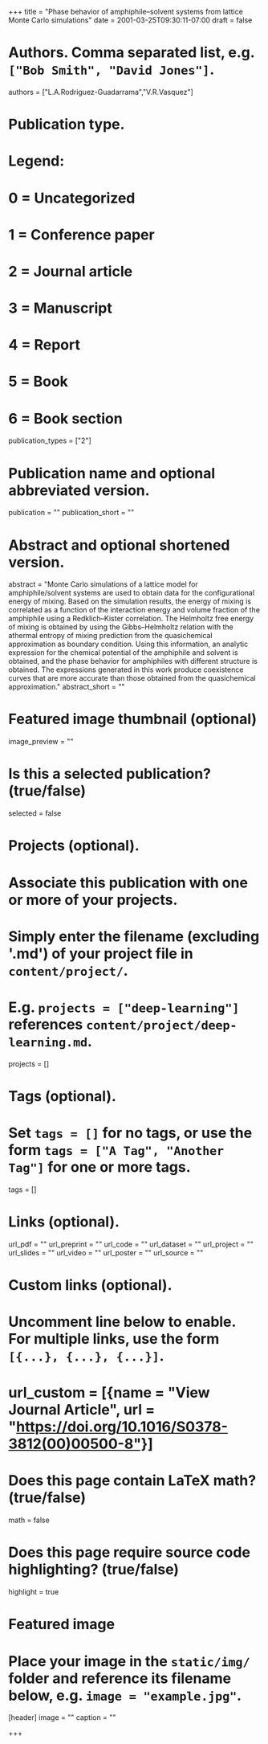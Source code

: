 +++
title = "Phase behavior of amphiphile–solvent systems from lattice Monte Carlo simulations"
date = 2001-03-25T09:30:11-07:00
draft = false

# Authors. Comma separated list, e.g. `["Bob Smith", "David Jones"]`.
authors = ["L.A.Rodriguez-Guadarrama","V.R.Vasquez"]

# Publication type.
# Legend:
# 0 = Uncategorized
# 1 = Conference paper
# 2 = Journal article
# 3 = Manuscript
# 4 = Report
# 5 = Book
# 6 = Book section
publication_types = ["2"]

# Publication name and optional abbreviated version.
publication = ""
publication_short = ""

# Abstract and optional shortened version.
abstract = "Monte Carlo simulations of a lattice model for amphiphile/solvent systems are used to obtain data for the configurational energy of mixing. Based on the simulation results, the energy of mixing is correlated as a function of the interaction energy and volume fraction of the amphiphile using a Redklich–Kister correlation. The Helmholtz free energy of mixing is obtained by using the Gibbs–Helmholtz relation with the athermal entropy of mixing prediction from the quasichemical approximation as boundary condition. Using this information, an analytic expression for the chemical potential of the amphiphile and solvent is obtained, and the phase behavior for amphiphiles with different structure is obtained. The expressions generated in this work produce coexistence curves that are more accurate than those obtained from the quasichemical approximation."
abstract_short = ""

# Featured image thumbnail (optional)
image_preview = ""

# Is this a selected publication? (true/false)
selected = false

# Projects (optional).
#   Associate this publication with one or more of your projects.
#   Simply enter the filename (excluding '.md') of your project file in `content/project/`.
#   E.g. `projects = ["deep-learning"]` references `content/project/deep-learning.md`.
projects = []

# Tags (optional).
#   Set `tags = []` for no tags, or use the form `tags = ["A Tag", "Another Tag"]` for one or more tags.
tags = []

# Links (optional).
url_pdf = ""
url_preprint = ""
url_code = ""
url_dataset = ""
url_project = ""
url_slides = ""
url_video = ""
url_poster = ""
url_source = ""

# Custom links (optional).
#   Uncomment line below to enable. For multiple links, use the form `[{...}, {...}, {...}]`.
# url_custom = [{name = "View Journal Article", url = "https://doi.org/10.1016/S0378-3812(00)00500-8"}]

# Does this page contain LaTeX math? (true/false)
math = false

# Does this page require source code highlighting? (true/false)
highlight = true

# Featured image
# Place your image in the `static/img/` folder and reference its filename below, e.g. `image = "example.jpg"`.
[header]
image = ""
caption = ""

+++
